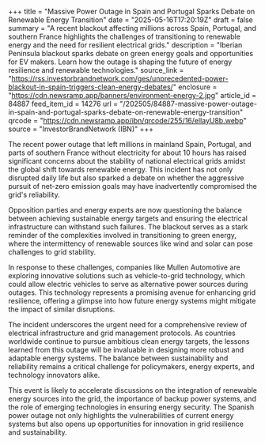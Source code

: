 +++
title = "Massive Power Outage in Spain and Portugal Sparks Debate on Renewable Energy Transition"
date = "2025-05-16T17:20:19Z"
draft = false
summary = "A recent blackout affecting millions across Spain, Portugal, and southern France highlights the challenges of transitioning to renewable energy and the need for resilient electrical grids."
description = "Iberian Peninsula blackout sparks debate on green energy goals and opportunities for EV makers. Learn how the outage is shaping the future of energy resilience and renewable technologies."
source_link = "https://rss.investorbrandnetwork.com/ges/unprecedented-power-blackout-in-spain-triggers-clean-energy-debates/"
enclosure = "https://cdn.newsramp.app/banners/environment-energy-2.jpg"
article_id = 84887
feed_item_id = 14276
url = "/202505/84887-massive-power-outage-in-spain-and-portugal-sparks-debate-on-renewable-energy-transition"
qrcode = "https://cdn.newsramp.app/ibn/qrcode/255/16/ellayU8b.webp"
source = "InvestorBrandNetwork (IBN)"
+++

<p>The recent power outage that left millions in mainland Spain, Portugal, and parts of southern France without electricity for about 10 hours has raised significant concerns about the stability of national electrical grids amidst the global shift towards renewable energy. This incident has not only disrupted daily life but also sparked a debate on whether the aggressive pursuit of net-zero emission goals may have inadvertently compromised the grid's reliability.</p><p>Opposition parties and energy experts are now questioning the balance between achieving sustainable energy targets and ensuring the electrical infrastructure can withstand such failures. The blackout serves as a stark reminder of the complexities involved in transitioning to green energy, where the intermittency of renewable sources like wind and solar can pose challenges to grid stability.</p><p>In response to these challenges, companies like Mullen Automotive are exploring innovative solutions such as vehicle-to-grid technology, which could allow electric vehicles to serve as alternative power sources during outages. This technology represents a promising avenue for enhancing grid resilience, offering a glimpse into how future energy systems might mitigate the impact of similar disruptions.</p><p>The incident underscores the urgent need for a comprehensive review of electrical infrastructure and grid management protocols. As countries worldwide continue to pursue ambitious clean energy targets, the lessons learned from this outage will be invaluable in designing more robust and adaptable energy systems. The balance between sustainability and reliability remains a critical challenge for policymakers, energy experts, and technology innovators alike.</p><p>This event is likely to accelerate discussions on the integration of renewable energy sources into the grid, the importance of backup power systems, and the role of emerging technologies in ensuring energy security. The Spanish power outage not only highlights the vulnerabilities of current energy systems but also opens up opportunities for innovation in grid resilience and sustainability.</p>